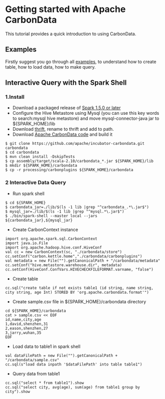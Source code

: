 <!--
    Licensed to the Apache Software Foundation (ASF) under one
    or more contributor license agreements.  See the NOTICE file
    distributed with this work for additional information
    regarding copyright ownership.  The ASF licenses this file
    to you under the Apache License, Version 2.0 (the
    "License"); you may not use this file except in compliance
    with the License.  You may obtain a copy of the License at

      http://www.apache.org/licenses/LICENSE-2.0

    Unless required by applicable law or agreed to in writing,
    software distributed under the License is distributed on an
    "AS IS" BASIS, WITHOUT WARRANTIES OR CONDITIONS OF ANY
    KIND, either express or implied.  See the License for the
    specific language governing permissions and limitations
    under the License.
-->

# Getting started with Apache CarbonData

This tutorial provides a quick introduction to using CarbonData.

## Examples

Firstly suggest you go through
all [examples](https://github.com/apache/incubator-carbondata/tree/master/examples), to understand
how to create table, how to load data, how to make query.

## Interactive Query with the Spark Shell

### 1.Install

* Download a packaged release of  [Spark 1.5.0 or later](http://spark.apache.org/downloads.html)
* Configure the Hive Metastore using Mysql (you can use this key words to search:mysql hive metastore)
and move mysql-connector-java jar to ${SPARK_HOME}/lib
* Download [thrift](https://thrift.apache.org/), rename to thrift and add to path.
* Download [Apache CarbonData code](https://github.com/apache/incubator-carbondata) and build it
```
$ git clone https://github.com/apache/incubator-carbondata.git carbondata
$ cd carbondata
$ mvn clean install -DskipTests
$ cp assembly/target/scala-2.10/carbondata_*.jar ${SPARK_HOME}/lib
$ mkdir ${SPARK_HOME}/carbondata
$ cp -r processing/carbonplugins ${SPARK_HOME}/carbondata
```

### 2 Interactive Data Query

* Run spark shell
```
$ cd ${SPARK_HOME}
$ carbondata_jar=./lib/$(ls -1 lib |grep "^carbondata_.*\.jar$")
$ mysql_jar=./lib/$(ls -1 lib |grep "^mysql.*\.jar$")
$ ./bin/spark-shell --master local --jars ${carbondata_jar},${mysql_jar}
```

* Create CarbonContext instance
```
import org.apache.spark.sql.CarbonContext
import java.io.File
import org.apache.hadoop.hive.conf.HiveConf
val cc = new CarbonContext(sc, "./carbondata/store")
cc.setConf("carbon.kettle.home","./carbondata/carbonplugins")
val metadata = new File("").getCanonicalPath + "/carbondata/metadata"
cc.setConf("hive.metastore.warehouse.dir", metadata)
cc.setConf(HiveConf.ConfVars.HIVECHECKFILEFORMAT.varname, "false")
```

* Create table

```
cc.sql("create table if not exists table1 (id string, name string, city string, age Int) STORED BY 'org.apache.carbondata.format'")
```

* Create sample.csv file in ${SPARK_HOME}/carbondata directory

```
cd ${SPARK_HOME}/carbondata
cat > sample.csv << EOF
id,name,city,age
1,david,shenzhen,31
2,eason,shenzhen,27
3,jarry,wuhan,35
EOF
```

* Load data to table1 in spark shell

```
val dataFilePath = new File("").getCanonicalPath + "/carbondata/sample.csv"
cc.sql(s"load data inpath '$dataFilePath' into table table1")
```

* Query data from table1

```
cc.sql("select * from table1").show
cc.sql("select city, avg(age), sum(age) from table1 group by city").show
```